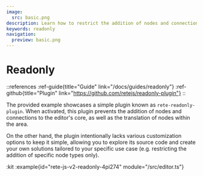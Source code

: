 ```yaml
---
image:
  src: basic.png
description: Learn how to restrict the addition of nodes and connections to your node editor with this example of a simple rete-readonly-plugin. Prevent the translation of nodes within the area and explore the source code to create your own solutions tailored to your specific use case
keywords: readonly
navigation:
  preview: basic.png
---
```


# Readonly

::references
:ref-guide{title="Guide" link="/docs/guides/readonly"}
:ref-github{title="Plugin" link="https://github.com/retejs/readonly-plugin"}
::

The provided example showcases a simple plugin known as `rete-readonly-plugin`. When activated, this plugin prevents the addition of nodes and connections to the editor's core, as well as the translation of nodes within the area.

On the other hand, the plugin intentionally lacks various customization options to keep it simple, allowing you to explore its source code and create your own solutions tailored to your specific use case (e.g. restricting the addition of specific node types only).

:kit
:example{id="rete-js-v2-readonly-4pi274" module="/src/editor.ts"}
